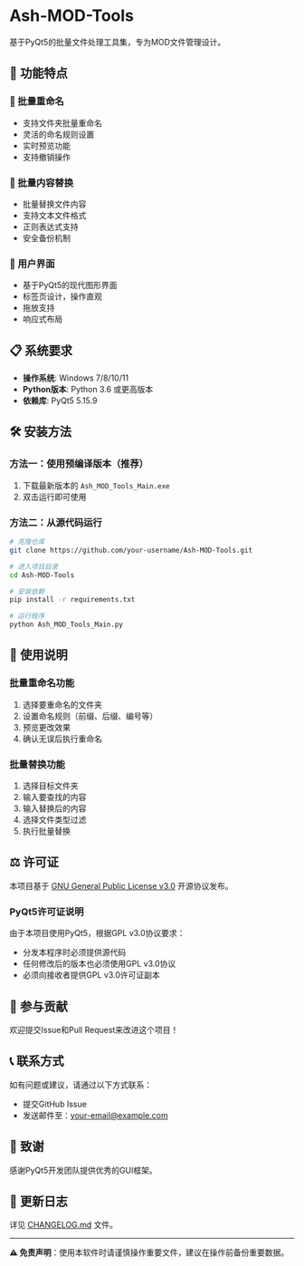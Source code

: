 # Ash-MOD-Tools

基于PyQt5的批量文件处理工具集，专为MOD文件管理设计。

## 🚀 功能特点

### 📁 批量重命名
- 支持文件夹批量重命名
- 灵活的命名规则设置
- 实时预览功能
- 支持撤销操作

### 📝 批量内容替换
- 批量替换文件内容
- 支持文本文件格式
- 正则表达式支持
- 安全备份机制

### 🎨 用户界面
- 基于PyQt5的现代图形界面
- 标签页设计，操作直观
- 拖放支持
- 响应式布局

## 📋 系统要求

- **操作系统**: Windows 7/8/10/11
- **Python版本**: Python 3.6 或更高版本
- **依赖库**: PyQt5 5.15.9

## 🛠️ 安装方法

### 方法一：使用预编译版本（推荐）
1. 下载最新版本的 `Ash_MOD_Tools_Main.exe`
2. 双击运行即可使用

### 方法二：从源代码运行
```bash
# 克隆仓库
git clone https://github.com/your-username/Ash-MOD-Tools.git

# 进入项目目录
cd Ash-MOD-Tools

# 安装依赖
pip install -r requirements.txt

# 运行程序
python Ash_MOD_Tools_Main.py
```

## 📖 使用说明

### 批量重命名功能
1. 选择要重命名的文件夹
2. 设置命名规则（前缀、后缀、编号等）
3. 预览更改效果
4. 确认无误后执行重命名

### 批量替换功能
1. 选择目标文件夹
2. 输入要查找的内容
3. 输入替换后的内容
4. 选择文件类型过滤
5. 执行批量替换

## ⚖️ 许可证

本项目基于 [GNU General Public License v3.0](LICENSE) 开源协议发布。

### PyQt5许可证说明
由于本项目使用PyQt5，根据GPL v3.0协议要求：
- 分发本程序时必须提供源代码
- 任何修改后的版本也必须使用GPL v3.0协议
- 必须向接收者提供GPL v3.0许可证副本

## 🤝 参与贡献

欢迎提交Issue和Pull Request来改进这个项目！

## 📞 联系方式

如有问题或建议，请通过以下方式联系：
- 提交GitHub Issue
- 发送邮件至：your-email@example.com

## 🙏 致谢

感谢PyQt5开发团队提供优秀的GUI框架。

## 📄 更新日志

详见 [CHANGELOG.md](CHANGELOG.md) 文件。

---

**⚠️ 免责声明**：使用本软件时请谨慎操作重要文件，建议在操作前备份重要数据。
